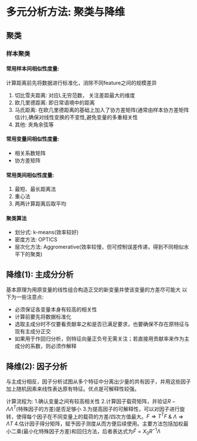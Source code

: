# 多元分析方法: 聚类与降维

## 聚类
### 样本聚类
#### 常用样本间相似性度量:
计算距离前先将数据进行标准化，消除不同feature之间的规模差异
1. 切比雪夫距离: 对应L无穷范数， 关注差距最大的维度
2. 欧几里德距离: 即日常语境中的距离
3. 马氏距离: 在欧几里德距离的基础上加入了协方差矩阵(通常由样本协方差矩阵估计),确保对线性变换的不变性,避免变量的多重相关性
4. 其他: 夹角余弦等

#### 常用变量间相似性度量:
* 相关系数矩阵
* 协方差矩阵

#### 常用类间相似性度量:
1. 最短、最长距离法
2. 重心法
3. 两两计算距离后取平均

#### 聚类算法
* 划分式: k-means(效率较好)
* 密度方法: OPTICS
* 层次化方法: Aggromerative(效率较慢，但可控制误差传递，得到不同相似水平下的聚类)


## 降维(1): 主成分分析
基本原理为用原变量的线性组合构造正交的新变量并使该变量的方差尽可能大
以下为一些注意点:
* 必须保证各变量本身有较高的相关性
* 计算前要先将数据标准化
* 选取主成分时不仅要看贡献率之和是否已满足要求，也要确保不存在原特征与现有主成分正交
* 如果用于作回归分析，则特征向量正负号无需关注；若直接用贡献率来作为主成分的系数，则必须作解释

## 降维(2): 因子分析
与主成分相反，因子分析试图从多个特征中分离出少量的共有因子，并用这些因子加上随机因素来线性表达原有特征。优点是可解释性较强。

计算流程为:
1.确认变量之间有较高相关性
2.计算因子载荷矩阵，并验证$R-\Lambda \Lambda^T$(特殊因子的方差)是否足够小
3.为提高因子的可解释性，可以对因子进行旋转，使得每个因子在不同变量上的载荷的方差/四次方值最大。$F \Rightarrow T^TF$ & $\Lambda \Rightarrow \Lambda T$
4.估计因子得分矩阵，赋予因子测度从而方便后续使用。主要方法包括加权最小二乘(最小化特殊因子方差)和回归方法，后者表达式为$\hat{F} = X_0R^{-1}\Lambda$
